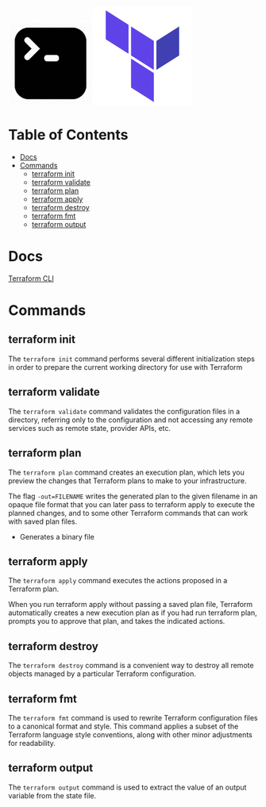 <img src="./img/command-line-icon.png" width="170" height="170"/><img src="./img/Terraform_Logo_02.png" width="200" height="200"/>

# Table of Contents

- [Docs](#docs)
- [Commands](#commands)
   - [terraform init](#terraform-init)
   - [terraform validate](#terraform-validate)
   - [terraform plan](#terraform-plan)
   - [terraform apply](#terraform-apply)
   - [terraform destroy](#terraform-destroy)
   - [terraform fmt](#terraform-fmt)
   - [terraform output](#terraform-output)


# Docs

[Terraform CLI](https://developer.hashicorp.com/terraform/cli)
# Commands 

## terraform init

The `terraform init` command performs several different initialization steps in order to prepare the current working directory for use with Terraform


## terraform validate

The `terraform validate` command validates the configuration files in a directory, referring only to the configuration and not accessing any remote services such as remote state, provider APIs, etc.


## terraform plan

The `terraform plan` command creates an execution plan, which lets you preview the changes that Terraform plans to make to your infrastructure. 

The flag `-out=FILENAME` writes the generated plan to the given filename in an opaque file format that you can later pass to terraform apply to execute the planned changes, and to some other Terraform commands that can work with saved plan files.

- Generates a binary file


## terraform apply

The `terraform apply` command executes the actions proposed in a Terraform plan.

When you run terraform apply without passing a saved plan file, Terraform automatically creates a new execution plan as if you had run terraform plan, prompts you to approve that plan, and takes the indicated actions. 


## terraform destroy

The `terraform destroy` command is a convenient way to destroy all remote objects managed by a particular Terraform configuration.


## terraform fmt

The `terraform fmt` command is used to rewrite Terraform configuration files to a canonical format and style. This command applies a subset of the Terraform language style conventions, along with other minor adjustments for readability.


## terraform output

The `terraform output` command is used to extract the value of an output variable from the state file.
